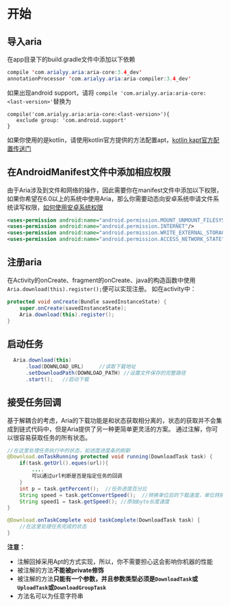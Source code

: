 # 开始
## 导入aria
在app目录下的build.gradle文件中添加以下依赖
```java
compile 'com.arialyy.aria:aria-core:3.4_dev'
annotationProcessor 'com.arialyy.aria:aria-compiler:3.4_dev'
```
如果出现android support，请将 `compile 'com.arialyy.aria:aria-core:<last-version>'`替换为
```
compile('com.arialyy.aria:aria-core:<last-version>'){
   exclude group: 'com.android.support'
}
```
如果你使用的是kotlin，请使用kotlin官方提供的方法配置apt，[kotlin kapt官方配置传送门](https://www.kotlincn.net/docs/reference/kapt.html)

## 在AndroidManifest文件中添加相应权限
由于Aria涉及到文件和网络的操作，因此需要你在manifest文件中添加以下权限，如果你希望在6.0以上的系统中使用Aria，那么你需要动态向安卓系统申请文件系统读写权限，[如何使用安卓系统权限](https://developer.android.com/training/permissions/index.html?hl=zh-cn)
```xml
<uses-permission android:name="android.permission.MOUNT_UNMOUNT_FILESYSTEMS"/>
<uses-permission android:name="android.permission.INTERNET"/>
<uses-permission android:name="android.permission.WRITE_EXTERNAL_STORAGE"/>
<uses-permission android:name="android.permission.ACCESS_NETWORK_STATE"/>
```

## 注册aria
在Activity的onCreate、fragment的onCreate、java的构造函数中使用`Aria.download(this).register();`便可以实现注册。
如在activity中：
```java
protected void onCreate(Bundle savedInstanceState) {
    super.onCreate(savedInstanceState);
    Aria.download(this).register();
}
```

## 启动任务
```java
  Aria.download(this)
      .load(DOWNLOAD_URL)     //读取下载地址
      .setDownloadPath(DOWNLOAD_PATH) //设置文件保存的完整路径
      .start();   //启动下载
```

## 接受任务回调
基于解耦合的考虑，Aria的下载功能是和状态获取相分离的，状态的获取并不会集成到链式代码中，但是Aria提供了另一种更简单更灵活的方案。
通过注解，你可以很容易获取任务的所有状态。
```java
//在这里处理任务执行中的状态，如进度进度条的刷新
@Download.onTaskRunning protected void running(DownloadTask task) {
    if(task.getUrl().eques(url)){
        ....
        可以通过url判断是否是指定任务的回调
    }
    int p = task.getPercent();  //任务进度百分比
    String speed = task.getConvertSpeed();  //转换单位后的下载速度，单位转换需要在配置文件中打开
    String speed1 = task.getSpeed(); //原始byte长度速度
}

@Download.onTaskComplete void taskComplete(DownloadTask task) {
    //在这里处理任务完成的状态
}
```

 **注意：**
 - 注解回掉采用Apt的方式实现，所以，你不需要担心这会影响你机器的性能
 - 被注解的方法**不能被private修饰**
 - 被注解的方法**只能有一个参数，并且参数类型必须是`DownloadTask`或`UploadTask`或`DownloadGroupTask`**
 - 方法名可以为任意字符串
